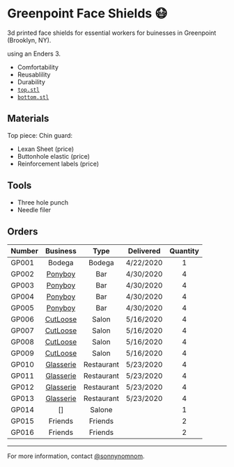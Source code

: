 # Greenpoint Face Shields 😷

3d printed face shields for essential workers for buinesses in Greenpoint (Brooklyn, NY).

using an Enders 3.

- Comfortability 
- Reusablility
- Durability
- [`top.stl`](https://github.com/sonnynomnom/diy-face-shields/blob/master/top.stl)
- [`bottom.stl`](https://github.com/sonnynomnom/diy-face-shields/blob/master/bottom.stl)

## Materials

Top piece:
Chin guard:

- Lexan Sheet (price)
- Buttonhole elastic (price)
- Reinforcement labels (price)

## Tools

- Three hole punch
- Needle filer

## Orders

| Number | Business | Type | Delivered | Quantity | 
| --- | :---: | :---: | :---: | :---: |
| GP001 | Bodega | Bodega | 4/22/2020 | 1 | 
| GP002 | [Ponyboy](https://www.instagram.com/ponyboyny) | Bar | 4/30/2020 | 4 | 
| GP003 | [Ponyboy](https://www.instagram.com/ponyboyny) | Bar | 4/30/2020 | 4 | 
| GP004 | [Ponyboy](https://www.instagram.com/ponyboyny)| Bar | 4/30/2020 | 4 |
| GP005 | [Ponyboy](https://www.instagram.com/ponyboyny) | Bar | 4/30/2020 | 4 | 
| GP006 | [CutLoose](https://www.instagram.com/cutloosebk/) | Salon | 5/16/2020 | 4 | 
| GP007 | [CutLoose](https://www.instagram.com/cutloosebk/) | Salon | 5/16/2020 | 4 |
| GP008 | [CutLoose](https://www.instagram.com/cutloosebk/) | Salon | 5/16/2020 | 4 | 
| GP009 | [CutLoose](https://www.instagram.com/cutloosebk/) | Salon | 5/16/2020 | 4 | 
| GP010 | [Glasserie](https://www.instagram.com/glasserienyc/) | Restaurant | 5/23/2020 | 4 | 
| GP011 | [Glasserie](https://www.instagram.com/glasserienyc/) | Restaurant | 5/23/2020 | 4 | 
| GP012 | [Glasserie](https://www.instagram.com/glasserienyc/) | Restaurant | 5/23/2020 | 4 |
| GP013 | [Glasserie](https://www.instagram.com/glasserienyc/) | Restaurant | 5/23/2020 | 4 |
| GP014 | [] | Salone | | 1 |
| GP015 | Friends | Friends | | 2 |
| GP016 | Friends | Friends | | 2 |

--- 

For more information, contact [@sonnynomnom](https://www.instagram.com/sonnynomnom).
